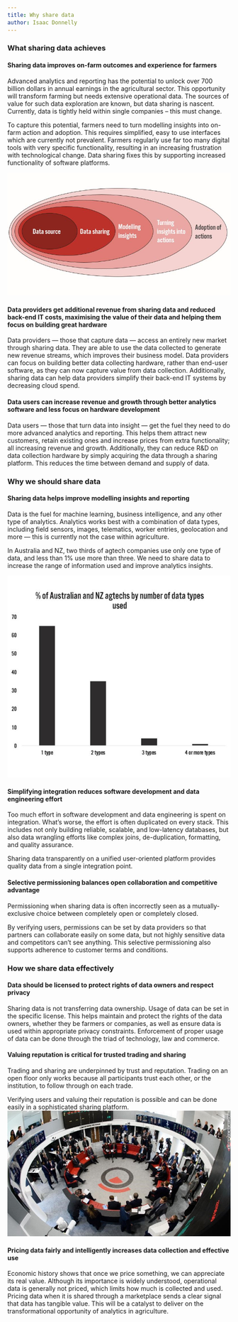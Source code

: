 ```yaml
---
title: Why share data
author: Isaac Donnelly
---
```

### What sharing data achieves

#### Sharing data improves on-farm outcomes and experience for farmers

Advanced analytics and reporting has the potential to unlock over 700 billion dollars in annual earnings in the agricultural sector. This opportunity will transform farming but needs extensive operational data. The sources of value for such data exploration are known, but data sharing is nascent. Currently, data is tightly held within single companies – this must change. 

To capture this potential, farmers need to turn modelling insights into on-farm action and adoption. This requires simplified, easy to use interfaces which are currently not prevalent. Farmers regularly use far too many digital tools with very specific functionality, resulting in an increasing frustration with technological change. Data sharing fixes this by supporting increased functionality of software platforms.

![Reference for data value chain](Assets/Picture_for_sharing_data.JPG)

#### Data providers get additional revenue from sharing data and reduced back-end IT costs, maximising the value of their data and helping them focus on building great hardware

Data providers — those that capture data — access an entirely new market through sharing data. They are able to use the data collected to generate new revenue streams, which improves their business model. Data providers can focus on building better data collecting hardware, rather than end-user software, as they can now capture value from data collection. Additionally, sharing data can help data providers simplify their back-end IT systems by decreasing cloud spend.

#### Data users can increase revenue and growth through better analytics software and less focus on hardware development

Data users — those that turn data into insight — get the fuel they need to do more advanced analytics and reporting. This helps them attract new customers, retain existing ones and increase prices from extra functionality; all increasing revenue and growth. Additionally, they can reduce R&D on data collection hardware by simply acquiring the data through a sharing platform. This reduces the time between demand and supply of data.

### Why we should share data
#### Sharing data helps improve modelling insights and reporting

Data is the fuel for machine learning, business intelligence, and any other type of analytics. Analytics works best with a combination of data types, including field sensors, images, telematics, worker entries, geolocation and more — this is currently not the case within agriculture.

In Australia and NZ, two thirds of agtech companies use only one type of data, and less than 1% use more than three. We need to share data to increase the range of information used and improve analytics insights.

![Graph of agtech data use](Assets/Agtech_histogram.JPG)
#### Simplifying integration reduces software development and data engineering effort

Too much effort in software development and data engineering is spent on integration. What’s worse, the effort is often duplicated on every stack. This includes not only building reliable, scalable, and low-latency databases, but also data wrangling efforts like complex joins, de-duplication, formatting, and quality assurance. 

Sharing data transparently on a unified user-oriented platform provides quality data from a single integration point.

#### Selective permissioning balances open collaboration and competitive advantage

Permissioning when sharing data is often incorrectly seen as a mutually-exclusive choice between completely open or completely closed. 

By verifying users, permissions can be set by data providers so that partners can collaborate easily on some data, but not highly sensitive data and competitors can’t see anything. This selective permissioning also supports adherence to customer terms and conditions.

### How we share data effectively
#### Data should be licensed to protect rights of data owners and respect privacy

Sharing data is not transferring data ownership. Usage of data can be set in the specific license. This helps maintain and protect the rights of the data owners, whether they be farmers or companies, as well as ensure data is used within appropriate privacy constraints. Enforcement of proper usage of data can be done through the triad of technology, law and commerce.

#### Valuing reputation is critical for trusted trading and sharing

Trading and sharing are underpinned by trust and reputation. Trading on an open floor only works because all participants trust each other, or the institution, to follow through on each trade.

Verifying users and valuing their reputation is possible and can be done easily in a sophisticated sharing platform.
![London Metals Exchange](Assets/lmx.jpg)

#### Pricing data fairly and intelligently increases data collection and effective use

Economic history shows that once we price something, we can appreciate its real value. Although its importance is widely understood, operational data is generally not priced, which limits how much is collected and used. Pricing data when it is shared through a marketplace sends a clear signal that data has tangible value. This will be a catalyst to deliver on the transformational opportunity of analytics in agriculture. 